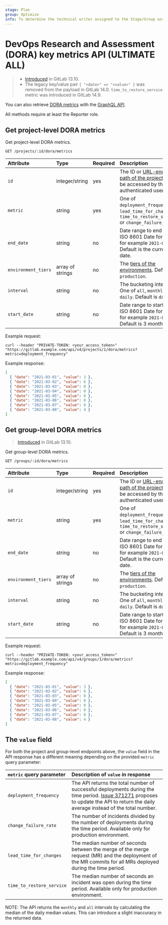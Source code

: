 ```yaml
---
stage: Plan
group: Optimize
info: To determine the technical writer assigned to the Stage/Group associated with this page, see https://about.gitlab.com/handbook/product/ux/technical-writing/#assignments
---
```


# DevOps Research and Assessment (DORA) key metrics API **(ULTIMATE ALL)**

> - [Introduced](https://gitlab.com/gitlab-org/gitlab/-/issues/279039) in GitLab 13.10.
> - The legacy key/value pair `{ "<date>" => "<value>" }` was removed from the payload in GitLab 14.0.
> `time_to_restore_service` metric was introduced in GitLab 14.9.

You can also retrieve [DORA metrics](../../user/analytics/dora_metrics.md) with the [GraphQL API](../../api/graphql/reference/index.md).

All methods require at least the Reporter role.

## Get project-level DORA metrics

Get project-level DORA metrics.

```plaintext
GET /projects/:id/dora/metrics
```

| Attribute            | Type             | Required | Description |
|:---------------------|:-----------------|:---------|:------------|
| `id`                 | integer/string   | yes      | The ID or [URL-encoded path of the project](../rest/index.md#namespaced-path-encoding) can be accessed by the authenticated user. |
| `metric`             | string           | yes      | One of `deployment_frequency`, `lead_time_for_changes`, `time_to_restore_service` or `change_failure_rate`. |
| `end_date`           | string           | no       | Date range to end at. ISO 8601 Date format, for example `2021-03-01`. Default is the current date. |
| `environment_tiers`  | array of strings | no       | The [tiers of the environments](../../ci/environments/index.md#deployment-tier-of-environments). Default is `production`. |
| `interval`           | string           | no       | The bucketing interval. One of `all`, `monthly` or `daily`. Default is `daily`. |
| `start_date`         | string           | no       | Date range to start from. ISO 8601 Date format, for example `2021-03-01`. Default is 3 months ago. |

Example request:

```shell
curl --header "PRIVATE-TOKEN: <your_access_token>" "https://gitlab.example.com/api/v4/projects/1/dora/metrics?metric=deployment_frequency"
```

Example response:

```json
[
  { "date": "2021-03-01", "value": 3 },
  { "date": "2021-03-02", "value": 6 },
  { "date": "2021-03-03", "value": 0 },
  { "date": "2021-03-04", "value": 0 },
  { "date": "2021-03-05", "value": 0 },
  { "date": "2021-03-06", "value": 0 },
  { "date": "2021-03-07", "value": 0 },
  { "date": "2021-03-08", "value": 4 }
]
```

## Get group-level DORA metrics

> [Introduced](https://gitlab.com/gitlab-org/gitlab/-/issues/279039) in GitLab 13.10.

Get group-level DORA metrics.

```plaintext
GET /groups/:id/dora/metrics
```

| Attribute           | Type             | Required | Description |
|:--------------------|:-----------------|:---------|:------------|
| `id`                | integer/string   | yes      | The ID or [URL-encoded path of the project](../rest/index.md#namespaced-path-encoding) can be accessed by the authenticated user. |
| `metric`            | string           | yes      | One of `deployment_frequency`, `lead_time_for_changes`, `time_to_restore_service` or `change_failure_rate`. |
| `end_date`          | string           | no       | Date range to end at. ISO 8601 Date format, for example `2021-03-01`. Default is the current date. |
| `environment_tiers` | array of strings | no       | The [tiers of the environments](../../ci/environments/index.md#deployment-tier-of-environments). Default is `production`. |
| `interval`          | string           | no       | The bucketing interval. One of `all`, `monthly` or `daily`. Default is `daily`. |
| `start_date`        | string           | no       | Date range to start from. ISO 8601 Date format, for example `2021-03-01`. Default is 3 months ago. |

Example request:

```shell
curl --header "PRIVATE-TOKEN: <your_access_token>" "https://gitlab.example.com/api/v4/groups/1/dora/metrics?metric=deployment_frequency"
```

Example response:

```json
[
  { "date": "2021-03-01", "value": 3 },
  { "date": "2021-03-02", "value": 6 },
  { "date": "2021-03-03", "value": 0 },
  { "date": "2021-03-04", "value": 0 },
  { "date": "2021-03-05", "value": 0 },
  { "date": "2021-03-06", "value": 0 },
  { "date": "2021-03-07", "value": 0 },
  { "date": "2021-03-08", "value": 4 }
]
```

## The `value` field

For both the project and group-level endpoints above, the `value` field in the
API response has a different meaning depending on the provided `metric` query
parameter:

| `metric` query parameter   | Description of `value` in response |
|:---------------------------|:-----------------------------------|
| `deployment_frequency`     | The API returns the total number of successful deployments during the time period. [Issue 371271](https://gitlab.com/gitlab-org/gitlab/-/issues/371271) proposes to update the API to return the daily average instead of the total number. |
| `change_failure_rate`      | The number of incidents divided by the number of deployments during the time period. Available only for production environment. |
| `lead_time_for_changes`    | The median number of seconds between the merge of the merge request (MR) and the deployment of the MR commits for all MRs deployed during the time period. |
| `time_to_restore_service`  | The median number of seconds an incident was open during the time period. Available only for production environment. |

NOTE:
The API returns the `monthly` and `all` intervals by calculating the median of the daily median values. This can introduce a slight inaccuracy in the returned data.
